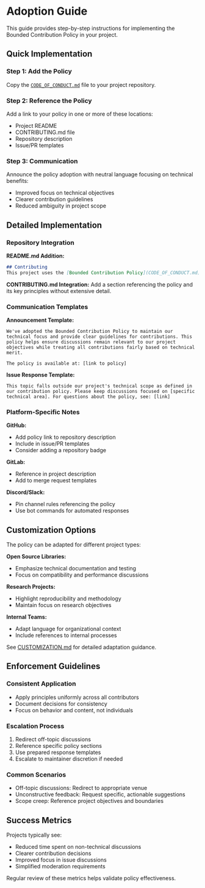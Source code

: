 # Adoption Guide

This guide provides step-by-step instructions for implementing the Bounded Contribution Policy in your project.

## Quick Implementation

### Step 1: Add the Policy
Copy the [`CODE_OF_CONDUCT.md`](../CODE_OF_CONDUCT.md) file to your project repository.

### Step 2: Reference the Policy
Add a link to your policy in one or more of these locations:
- Project README
- CONTRIBUTING.md file
- Repository description
- Issue/PR templates

### Step 3: Communication
Announce the policy adoption with neutral language focusing on technical benefits:
- Improved focus on technical objectives
- Clearer contribution guidelines
- Reduced ambiguity in project scope

## Detailed Implementation

### Repository Integration

**README.md Addition:**
```markdown
## Contributing
This project uses the [Bounded Contribution Policy](CODE_OF_CONDUCT.md) to maintain technical focus and clear contribution guidelines.
```

**CONTRIBUTING.md Integration:**
Add a section referencing the policy and its key principles without extensive detail.

### Communication Templates

**Announcement Template:**
```
We've adopted the Bounded Contribution Policy to maintain our technical focus and provide clear guidelines for contributions. This policy helps ensure discussions remain relevant to our project objectives while treating all contributions fairly based on technical merit.

The policy is available at: [link to policy]
```

**Issue Response Template:**
```
This topic falls outside our project's technical scope as defined in our contribution policy. Please keep discussions focused on [specific technical area]. For questions about the policy, see: [link]
```

### Platform-Specific Notes

**GitHub:**
- Add policy link to repository description
- Include in issue/PR templates
- Consider adding a repository badge

**GitLab:**
- Reference in project description
- Add to merge request templates

**Discord/Slack:**
- Pin channel rules referencing the policy
- Use bot commands for automated responses

## Customization Options

The policy can be adapted for different project types:

**Open Source Libraries:**
- Emphasize technical documentation and testing
- Focus on compatibility and performance discussions

**Research Projects:**
- Highlight reproducibility and methodology
- Maintain focus on research objectives

**Internal Teams:**
- Adapt language for organizational context
- Include references to internal processes

See [CUSTOMIZATION.md](CUSTOMIZATION.md) for detailed adaptation guidance.

## Enforcement Guidelines

### Consistent Application
- Apply principles uniformly across all contributors
- Document decisions for consistency
- Focus on behavior and content, not individuals

### Escalation Process
1. Redirect off-topic discussions
2. Reference specific policy sections
3. Use prepared response templates
4. Escalate to maintainer discretion if needed

### Common Scenarios
- Off-topic discussions: Redirect to appropriate venue
- Unconstructive feedback: Request specific, actionable suggestions
- Scope creep: Reference project objectives and boundaries

## Success Metrics

Projects typically see:
- Reduced time spent on non-technical discussions
- Clearer contribution decisions
- Improved focus in issue discussions
- Simplified moderation requirements

Regular review of these metrics helps validate policy effectiveness.
